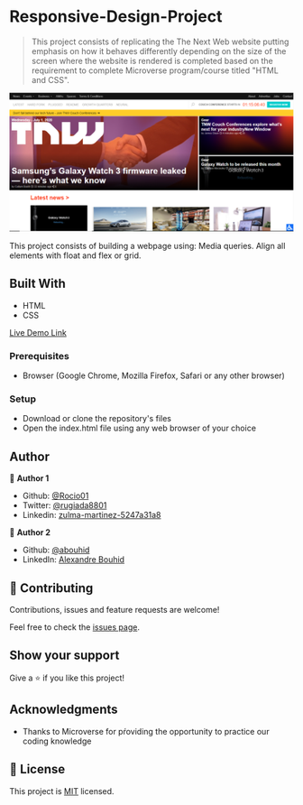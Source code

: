 # Responsive-Design-Project

> This project consists of replicating the The Next Web website putting emphasis on how it behaves differently depending on the size of the screen where the website is rendered is completed based on the requirement to complete Microverse program/course titled "HTML and CSS".

![screenshot](./app_screenshot.png)

This project consists of building a webpage using:
Media queries.
Align all elements with float and flex or grid.

## Built With

- HTML
- CSS


[Live Demo Link](https://raw.githack.com/abouhid/Responsive-Design-Project/feature-branch/index.html)

### Prerequisites

- Browser (Google Chrome, Mozilla Firefox, Safari or any other browser)

### Setup

- Download or clone the repository's files
- Open the index.html file using any web browser of your choice

## Author

👤 **Author 1**

- Github: [@Rocio01](https://github.com/Rocio01)
- Twitter: [@rugiada8801](https://twitter.com/rugiada8801)
- Linkedin: [zulma-martinez-5247a31a8](https://www.linkedin.com/in/zulma-martinez-5247a31a8/)

👤 **Author 2**

- Github: [@abouhid](https://github.com/abouhid)
- LinkedIn: [Alexandre Bouhid](https://www.linkedin.com/in/alexandrebouhid/)

## 🤝 Contributing

Contributions, issues and feature requests are welcome!

Feel free to check the [issues page](https://github.com/abouhid/Responsive-Design-Project/issues).

## Show your support

Give a ⭐️ if you like this project!

## Acknowledgments

 - Thanks to Microverse for pŕoviding the opportunity to practice our coding knowledge

## 📝 License

This project is [MIT](lic.url) licensed.
